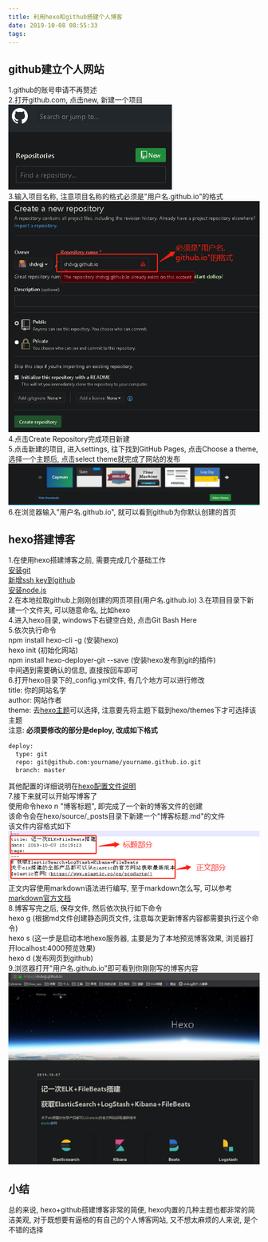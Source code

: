 ```yaml
---
title: 利用hexo和github搭建个人博客
date: 2019-10-08 08:55:33
tags:
---
```

## github建立个人网站  
1.github的账号申请不再赘述  
2.打开github.com, 点击new, 新建一个项目  
![](https://raw.githubusercontent.com/shdvgj/shdvgj.github.io/master/2019/10/08/利用hexo和github搭建个人博客/1.png)  
3.输入项目名称, 注意项目名称的格式必须是"用户名.github.io"的格式
![](https://raw.githubusercontent.com/shdvgj/shdvgj.github.io/master/2019/10/08/利用hexo和github搭建个人博客/2.png)  
4.点击Create Repository完成项目新建  
5.点击新建的项目, 进入settings, 往下找到GitHub Pages, 点击Choose a theme, 选择一个主题后, 点击select theme就完成了网站的发布  
![](https://raw.githubusercontent.com/shdvgj/shdvgj.github.io/master/2019/10/08/利用hexo和github搭建个人博客/3.png)  
6.在浏览器输入"用户名.github.io", 就可以看到github为你默认创建的首页  

## hexo搭建博客  
1.在使用hexo搭建博客之前, 需要完成几个基础工作  
[安装git](https://git-scm.com/book/zh/v2/%E8%B5%B7%E6%AD%A5-%E5%AE%89%E8%A3%85-Git)  
[新增ssh key到github](https://help.github.com/cn/articles/adding-a-new-ssh-key-to-your-github-account)  
[安装node.js](http://www.runoob.com/nodejs/nodejs-install-setup.html)  
2.在本地拉取github上刚刚创建的网页项目(用户名.github.io)
3.在项目目录下新建一个文件夹, 可以随意命名, 比如hexo  
4.进入hexo目录, windows下右键空白处, 点击Git Bash Here  
5.依次执行命令  
npm install hexo-cli -g  (安装hexo)  
hexo init  (初始化网站)  
npm install hexo-deployer-git --save  (安装hexo发布到git的插件)  
中间遇到需要确认的信息, 直接按回车即可  
6.打开hexo目录下的_config.yml文件, 有几个地方可以进行修改  
title: 你的网站名字  
author: 网站作者  
theme: 去[hexo主题](https://hexo.io/themes/)可以选择, 注意要先将主题下载到hexo/themes下才可选择该主题  
注意: **必须要修改的部分是deploy, 改成如下格式**  
```
deploy:
  type: git
  repo: git@github.com:yourname/yourname.github.io.git
  branch: master
```
其他配置的详细说明在[hexo配置文件说明](https://hexo.io/docs/configuration.html)  
7.接下来就可以开始写博客了  
使用命令hexo n "博客标题", 即完成了一个新的博客文件的创建  
该命令会在hexo/source/_posts目录下新建一个"博客标题.md"的文件  
该文件内容格式如下  
![](https://raw.githubusercontent.com/shdvgj/shdvgj.github.io/master/2019/10/08/利用hexo和github搭建个人博客/4.png)  
正文内容使用markdown语法进行编写, 至于markdown怎么写, 可以参考[markdown官方文档](http://www.markdown.cn/)  
8.博客写完之后, 保存文件, 然后依次执行如下命令  
hexo g  (根据md文件创建静态网页文件, 注意每次更新博客内容都需要执行这个命令)  
hexo s  (这一步是启动本地hexo服务器, 主要是为了本地预览博客效果, 浏览器打开localhost:4000预览效果)  
hexo d (发布网页到github)  
9.浏览器打开"用户名.github.io"即可看到你刚刚写的博客内容  
![](https://raw.githubusercontent.com/shdvgj/shdvgj.github.io/master/2019/10/08/利用hexo和github搭建个人博客/5.png)  
## 小结  
总的来说, hexo+github搭建博客非常的简便, hexo内置的几种主题也都非常的简洁美观, 对于既想要有逼格的有自己的个人博客网站, 又不想太麻烦的人来说, 是个不错的选择

